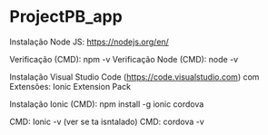 # ProjectPB_app

Instalação Node JS: https://nodejs.org/en/

Verificação (CMD): npm -v
Verificação Node (CMD): node -v

Instalação Visual Studio Code (https://code.visualstudio.com) com Extensões: Ionic Extension Pack

Instalação Ionic (CMD): npm install -g ionic cordova

CMD: Ionic -v (ver se ta isntalado)
CMD: cordova -v
